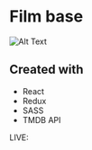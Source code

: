 # Film base

![Alt Text](https://i.gyazo.com/52e2a9bde7f580d5572ebeea0b1cd824.gif)

## Created with

- React
- Redux
- SASS
- TMDB API

LIVE:
